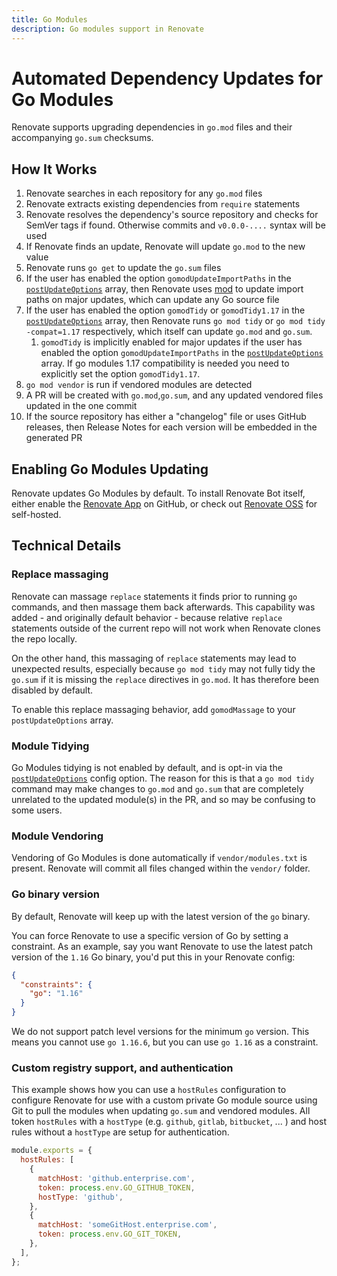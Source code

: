 ```yaml
---
title: Go Modules
description: Go modules support in Renovate
---
```


# Automated Dependency Updates for Go Modules

Renovate supports upgrading dependencies in `go.mod` files and their accompanying `go.sum` checksums.

## How It Works

1. Renovate searches in each repository for any `go.mod` files
1. Renovate extracts existing dependencies from `require` statements
1. Renovate resolves the dependency's source repository and checks for SemVer tags if found. Otherwise commits and `v0.0.0-....` syntax will be used
1. If Renovate finds an update, Renovate will update `go.mod` to the new value
1. Renovate runs `go get` to update the `go.sum` files
1. If the user has enabled the option `gomodUpdateImportPaths` in the [`postUpdateOptions`](https://docs.renovatebot.com/configuration-options/#postupdateoptions) array, then Renovate uses [mod](https://github.com/marwan-at-work/mod) to update import paths on major updates, which can update any Go source file
1. If the user has enabled the option `gomodTidy` or `gomodTidy1.17` in the [`postUpdateOptions`](https://docs.renovatebot.com/configuration-options/#postupdateoptions) array, then Renovate runs `go mod tidy` or `go mod tidy -compat=1.17` respectively, which itself can update `go.mod` and `go.sum`.
   1. `gomodTidy` is implicitly enabled for major updates if the user has enabled the option `gomodUpdateImportPaths` in the [`postUpdateOptions`](https://docs.renovatebot.com/configuration-options/#postupdateoptions) array. If go modules 1.17 compatibility is needed you need to explicitly set the option `gomodTidy1.17`.
1. `go mod vendor` is run if vendored modules are detected
1. A PR will be created with `go.mod`,`go.sum`, and any updated vendored files updated in the one commit
1. If the source repository has either a "changelog" file or uses GitHub releases, then Release Notes for each version will be embedded in the generated PR

## Enabling Go Modules Updating

Renovate updates Go Modules by default.
To install Renovate Bot itself, either enable the [Renovate App](https://github.com/apps/renovate) on GitHub, or check out [Renovate OSS](https://github.com/renovatebot/renovate) for self-hosted.

## Technical Details

### Replace massaging

Renovate can massage `replace` statements it finds prior to running `go` commands, and then massage them back afterwards.
This capability was added - and originally default behavior - because relative `replace` statements outside of the current repo will not work when Renovate clones the repo locally.

On the other hand, this massaging of `replace` statements may lead to unexpected results, especially because `go mod tidy` may not fully tidy the `go.sum` if it is missing the `replace` directives in `go.mod`.
It has therefore been disabled by default.

To enable this replace massaging behavior, add `gomodMassage` to your `postUpdateOptions` array.

### Module Tidying

Go Modules tidying is not enabled by default, and is opt-in via the [`postUpdateOptions`](https://docs.renovatebot.com/configuration-options/#postupdateoptions) config option.
The reason for this is that a `go mod tidy` command may make changes to `go.mod` and `go.sum` that are completely unrelated to the updated module(s) in the PR, and so may be confusing to some users.

### Module Vendoring

Vendoring of Go Modules is done automatically if `vendor/modules.txt` is present.
Renovate will commit all files changed within the `vendor/` folder.

### Go binary version

By default, Renovate will keep up with the latest version of the `go` binary.

You can force Renovate to use a specific version of Go by setting a constraint.
As an example, say you want Renovate to use the latest patch version of the `1.16` Go binary, you'd put this in your Renovate config:

```json
{
  "constraints": {
    "go": "1.16"
  }
}
```

We do not support patch level versions for the minimum `go` version.
This means you cannot use `go 1.16.6`, but you can use `go 1.16` as a constraint.

### Custom registry support, and authentication

This example shows how you can use a `hostRules` configuration to configure Renovate for use with a custom private Go module source using Git to pull the modules when updating `go.sum` and vendored modules.
All token `hostRules` with a `hostType` (e.g. `github`, `gitlab`, `bitbucket`, ... ) and host rules without a `hostType` are setup for authentication.

```js
module.exports = {
  hostRules: [
    {
      matchHost: 'github.enterprise.com',
      token: process.env.GO_GITHUB_TOKEN,
      hostType: 'github',
    },
    {
      matchHost: 'someGitHost.enterprise.com',
      token: process.env.GO_GIT_TOKEN,
    },
  ],
};
```
